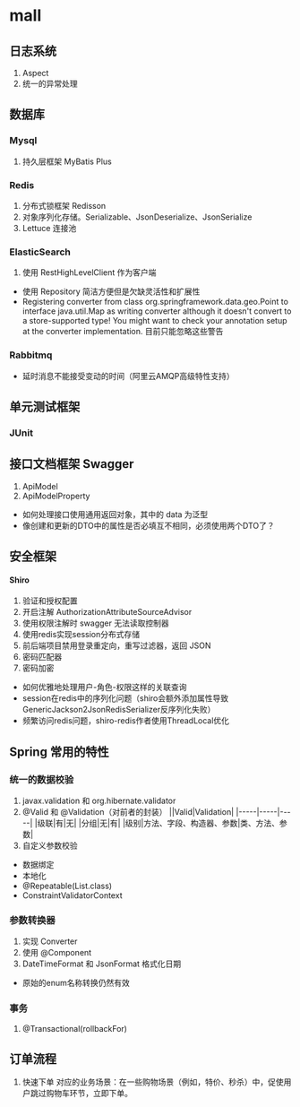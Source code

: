 # mall

## 日志系统
1. Aspect
2. 统一的异常处理

## 数据库
### Mysql
1. 持久层框架 MyBatis Plus

### Redis
1. 分布式锁框架 Redisson
2. 对象序列化存储。Serializable、JsonDeserialize、JsonSerialize
3. Lettuce 连接池

### ElasticSearch
1. 使用 RestHighLevelClient 作为客户端

- 使用 Repository 简洁方便但是欠缺灵活性和扩展性
- Registering converter from class org.springframework.data.geo.Point to interface java.util.Map as writing converter although it doesn't convert to a store-supported type! You might want to check your annotation setup at the converter implementation. 目前只能忽略这些警告

### Rabbitmq
- 延时消息不能接受变动的时间（阿里云AMQP高级特性支持）

## 单元测试框架
### JUnit

## 接口文档框架 Swagger
1. ApiModel
2. ApiModelProperty

- 如何处理接口使用通用返回对象，其中的 data 为泛型
- 像创建和更新的DTO中的属性是否必填互不相同，必须使用两个DTO了？

## 安全框架
#### Shiro
1. 验证和授权配置
2. 开启注解 AuthorizationAttributeSourceAdvisor
3. 使用权限注解时 swagger 无法读取控制器 
4. 使用redis实现session分布式存储
5. 前后端项目禁用登录重定向，重写过滤器，返回 JSON
6. 密码匹配器
7. 密码加密

- 如何优雅地处理用户-角色-权限这样的关联查询
- session在redis中的序列化问题（shiro会额外添加属性导致GenericJackson2JsonRedisSerializer反序列化失败）
- 频繁访问redis问题，shiro-redis作者使用ThreadLocal优化

## Spring 常用的特性

### 统一的数据校验
1. javax.validation 和 org.hibernate.validator
2. @Valid 和 @Validation（对前者的封装）
||Valid|Validation|
|-----|-----|-----|
|级联|有|无|
|分组|无|有|
|级别|方法、字段、构造器、参数|类、方法、参数|
3. 自定义参数校验

- 数据绑定
- 本地化
- @Repeatable(List.class)
- ConstraintValidatorContext

### 参数转换器
1. 实现 Converter
2. 使用 @Component
3. DateTimeFormat 和 JsonFormat 格式化日期

- 原始的enum名称转换仍然有效

### 事务
1. @Transactional(rollbackFor)

## 订单流程
1. 快速下单
对应的业务场景：在一些购物场景（例如，特价、秒杀）中，促使用户跳过购物车环节，立即下单。


